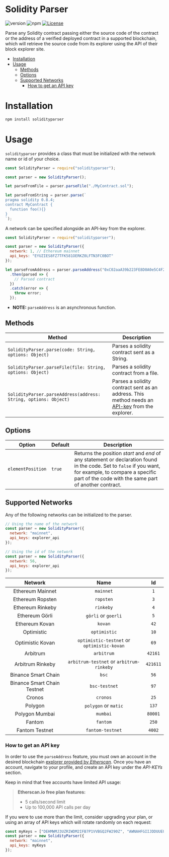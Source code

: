 # Solidity Parser
![version](https://img.shields.io/npm/v/solidityparser "Version")
![npm](https://img.shields.io/npm/dt/solidityparser.svg "Total Downloads")
[![License](https://img.shields.io/badge/license-mit-blue.svg)](https://opensource.org/licenses/MIT)

Parse any Solidity contract passing either the source code of the contract or the address of a verified deployed contract in a supported blockchain, which will retrieve the source code from its explorer using the API of their block explorer site.

- [Installation](#installation)
- [Usage](#usage)
  - [Methods](#methods)
  - [Options](#options)
  - [Supported Networks](#supported-networks)
    - [How to get an API key](#how-to-get-an-api-key)

# Installation
```bash
npm install solidityparser
```


# Usage
`solidityparser` provides a class that must be initialized with the network name or id of your choice.

```js
const SolidityParser = require("solidityparser");

const parser = new SolidityParser();

let parseFromFile = parser.parseFile("./MyContract.sol");

let parseFromString = parser.parse(`
pragma solidity 0.8.4;
contract MyContract {
  function foo(){}
}
`);
```
A network can be specified alongside an API-key from the explorer.
```js
const SolidityParser = require("solidityparser");

const parser = new SolidityParser({
  network: 1, // Ethereum mainnet
  api_keys: "EYUZIES8FZ7TFK581OERKZ0LFTN3FC0BOT"
});

let parseFromAddress = parser.parseAddress("0xC02aaA39b223FE8D0A0e5C4F27eAD9083C756Cc2")
  .then(parsed => {
    // Parsed contract
  })
  .catch(error => {
    throw error;
  });
```
* **NOTE:** `parseAddress` is an asynchronous function.

## Methods
|Method|Description|
|---|---|
|`SolidityParser.parse(code: String, options: Object)`|Parses a solidity contract sent as a String.|
|`SolidityParser.parseFile(file: String, options: Object)`|Parses a solidity contract from a file.|
|`SolidityParser.parseAddress(address: String, options: Object)`|Parses a solidity contract sent as an address. This method needs an [API-key](#how-to-get-an-api-key) from the explorer.|

## Options
|Option|Default|Description|
|---|---|---|
|`elementPosition`|`true`|Returns the position _start_ and _end_ of any statement or declaration found in the code. Set to `false` if you want, for example, to compare a specific part of the code with the same part of another contract.|

## Supported Networks
Any of the following networks can be initialized to the parser.
```js
// Using the name of the network
const parser = new SolidityParser({
  network: "mainnet",
  api_keys: explorer_api
});

// Using the id of the network
const parser = new SolidityParser({
  network: 56,
  api_keys: explorer_api
});
```
|Network|Name|Id|
|:---:|:---:|:---:|
|Ethereum Mainnet| `mainnet` | `1` |
|Ethereum Ropsten| `ropsten` | `3` |
|Ethereum Rinkeby| `rinkeby` | `4` |
|Ethereum Görli  | `görli` or `goerli` | `5` |
|Ethereum Kovan  | `kovan` | `42` |
|Optimistic      | `optimistic` | `10` |
|Optimistic Kovan| `optimistic-testnet` or `optimistic-kovan` | `69` |
|Arbitrum | `arbitrum` | `42161` |
|Arbitrum Rinkeby| `arbitrum-testnet` or `arbitrum-rinkeby` | `421611` |
|Binance Smart Chain| `bsc` | `56` |
|Binance Smart Chain Testnet| `bsc-testnet` | `97` |
|Cronos| `cronos` | `25` |
|Polygon| `polygon` or `matic` | `137` |
|Polygon Mumbai| `mumbai` | `80001` |
|Fantom| `fantom` | `250` |
|Fantom Testnet| `fantom-testnet` | `4002` |

### How to get an API key
In order to use the `parseAddress` feature, you must own an account in the desired blockchain [explorer provided by _Etherscan_](https://etherscan.io/eaas).
Once you have an account, navigate to your profile, and create an API key under the _API-KEYs_ section.

Keep in mind that free accounts have limited API usage:
> **Etherscan.io free plan features:**
> - 5 calls/second limit
> - Up to 100,000 API calls per day

If you were to use more than the limit, consider upgrading your plan, or using an array of API keys which will rotate randomly on each request:

```js
const myKeys = ["DEHMWMJ3UZRIWDM2IFB7P1VVBGQ2FW290Z", "AWNAHFGIIJDDUUEUSPUEPG8HOU3AKHCL31", "CYVO7LDGQSHLW9RIORWA9VMBNZA687DKHZ"];
const parser = new SolidityParser({
  network: "mainnet",
  api_keys: myKeys
});
```